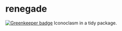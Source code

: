 # renegade

[![Greenkeeper badge](https://badges.greenkeeper.io/benjamn/renegade.svg)](https://greenkeeper.io/)
Iconoclasm in a tidy package.
